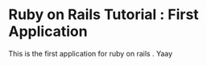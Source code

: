 # Ruby on Rails Tutorial : First Application

This is the first application for ruby on rails . Yaay 